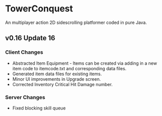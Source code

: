 # TowerConquest
An multiplayer action 2D sidescrolling platformer coded in pure Java.
## v0.16 Update 16
### Client Changes
* Abstracted Item Equipment - Items can be created via adding in a new item code to itemcode.txt and corresponding data files.
* Generated item data files for existing items.
* Minor UI improvements in Upgrade screen.
* Corrected Inventory Critical Hit Damage number.

### Server Changes
* Fixed blocking skill queue
